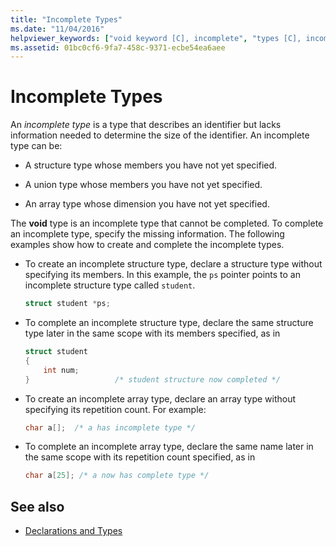 ```yaml
---
title: "Incomplete Types"
ms.date: "11/04/2016"
helpviewer_keywords: ["void keyword [C], incomplete", "types [C], incomplete", "incomplete types", "unions, incomplete", "arrays [C], incomplete types", "void keyword [C]", "structures, incomplete"]
ms.assetid: 01bc0cf6-9fa7-458c-9371-ecbe54ea6aee
---
```

# Incomplete Types

An *incomplete type* is a type that describes an identifier but lacks information needed to determine the size of the identifier. An incomplete type can be:

- A structure type whose members you have not yet specified.

- A union type whose members you have not yet specified.

- An array type whose dimension you have not yet specified.

The **void** type is an incomplete type that cannot be completed. To complete an incomplete type, specify the missing information. The following examples show how to create and complete the incomplete types.

- To create an incomplete structure type, declare a structure type without specifying its members. In this example, the `ps` pointer points to an incomplete structure type called `student`.

    ```C
    struct student *ps;
    ```

- To complete an incomplete structure type, declare the same structure type later in the same scope with its members specified, as in

    ```C
    struct student
    {
        int num;
    }                   /* student structure now completed */
    ```

- To create an incomplete array type, declare an array type without specifying its repetition count. For example:

    ```C
    char a[];  /* a has incomplete type */
    ```

- To complete an incomplete array type, declare the same name later in the same scope with its repetition count specified, as in

    ```C
    char a[25]; /* a now has complete type */
    ```

## See also

- [Declarations and Types](../c-language/declarations-and-types.md)
